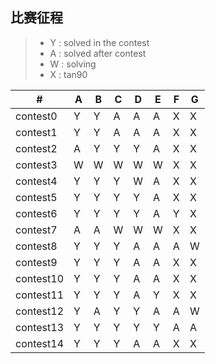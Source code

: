 ## 比赛征程
> * Y : solved in the contest
> * A : solved after contest
> * W : solving
> * X : tan90


  \# |  A  |  B  |  C  |  D  |  E  |  F  |  G  
---|---|---|---|---|---|---|---
|contest0|Y|Y|A|A|A|X|X
|contest1|Y|Y|A|A|A|X|X
|contest2|A|Y|Y|Y|A|X|X
|contest3|W|W|W|W|W|X|X
|contest4|Y|Y|Y|W|A|X|X
|contest5|Y|Y|Y|Y|A|X|X
|contest6|Y|Y|Y|Y|A|Y|X
|contest7|A|A|W|W|W|X|X
|contest8|Y|Y|Y|A|A|A|W
|contest9|Y|Y|Y|A|A|X|X
|contest10|Y|Y|Y|A|A|X|X
|contest11|Y|Y|Y|A|Y|X|X
|contest12|Y|A|Y|Y|A|A|W
|contest13|Y|Y|Y|Y|Y|A|A
|contest14|Y|Y|Y|A|A|X|X
